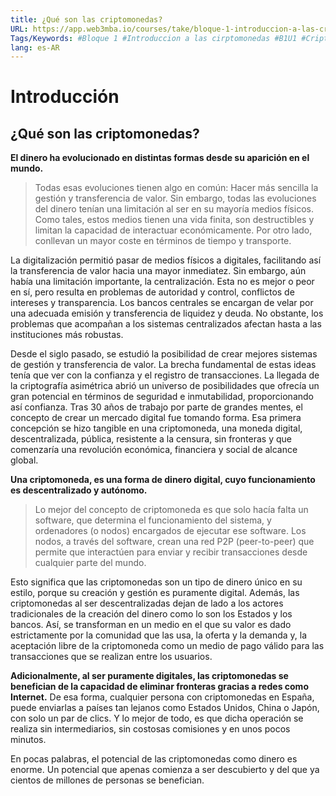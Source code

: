 ```yaml
---
title: ¿Qué son las criptomonedas?
URL: https://app.web3mba.io/courses/take/bloque-1-introduccion-a-las-criptomonedas/texts/35185662-u1-1-que-son-las-criptomonedas
Tags/Keywords: #Bloque 1 #Introduccion a las cirptomonedas #B1U1 #Criptomonedas #Revolucion del dinero @que son las criptomonedas
lang: es-AR
---
```

# Introducción
## ¿Qué son las criptomonedas?
**El dinero ha evolucionado en distintas formas desde su aparición en el mundo.**
> Todas esas evoluciones tienen algo en común: Hacer más sencilla la gestión y transferencia de valor. Sin embargo, todas las evoluciones del dinero tenían una limitación al ser en su mayoría medios físicos. Como tales, estos medios tienen una vida finita, son destructibles y limitan la capacidad de interactuar económicamente. Por otro lado, conllevan un mayor coste en términos de tiempo y transporte.

La digitalización permitió pasar de medios físicos a digitales, facilitando así la transferencia de valor hacia una mayor inmediatez. Sin embargo, aún había una limitación importante, la centralización. Esta no es mejor o peor en sí, pero resulta en problemas de autoridad y control, conflictos de intereses y transparencia. Los bancos centrales se encargan de velar por una adecuada emisión y transferencia de liquidez y deuda. No obstante, los problemas que acompañan a los sistemas centralizados afectan hasta a las instituciones más robustas.  
  
Desde el siglo pasado, se estudió la posibilidad de crear mejores sistemas de gestión y transferencia de valor. La brecha fundamental de estas ideas tenía que ver con la confianza y el registro de transacciones. La llegada de la criptografía asimétrica abrió un universo de posibilidades que ofrecía un gran potencial en términos de seguridad e inmutabilidad, proporcionando así confianza. Tras 30 años de trabajo por parte de grandes mentes, el concepto de crear un mercado digital fue tomando forma. Esa primera concepción se hizo tangible en una criptomoneda, una moneda digital, descentralizada, pública, resistente a la censura, sin fronteras y que comenzaría una revolución económica, financiera y social de alcance global.

**Una criptomoneda, es una forma de dinero digital, cuyo funcionamiento es descentralizado y autónomo.**
> Lo mejor del concepto de criptomoneda es que solo hacía falta un software, que determina el funcionamiento del sistema, y ordenadores (o nodos) encargados de ejecutar ese software. Los nodos, a través del software, crean una red P2P (peer-to-peer) que permite que interactúen para enviar y recibir transacciones desde cualquier parte del mundo.

Esto significa que las criptomonedas son un tipo de dinero único en su estilo, porque su creación y gestión es puramente digital. Además, las criptomonedas al ser descentralizadas dejan de lado a los actores tradicionales de la creación del dinero como lo son los Estados y los bancos. Así, se transforman en un medio en el que su valor es dado estrictamente por la comunidad que las usa, la oferta y la demanda y, la aceptación libre de la criptomoneda como un medio de pago válido para las transacciones que se realizan entre los usuarios.  
  
**Adicionalmente, al ser puramente digitales, las criptomonedas se benefician de la capacidad de eliminar fronteras gracias a redes como Internet.** De esa forma, cualquier persona con criptomonedas en España, puede enviarlas a países tan lejanos como Estados Unidos, China o Japón, con solo un par de clics. Y lo mejor de todo, es que dicha operación se realiza sin intermediarios, sin costosas comisiones y en unos pocos minutos.
  
En pocas palabras, el potencial de las criptomonedas como dinero es enorme. Un potencial que apenas comienza a ser descubierto y del que ya cientos de millones de personas se benefician.